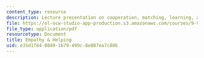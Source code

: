 ```yaml
---
content_type: resource
description: Lecture presentation on cooperation, matching, learning, and empathy.
file: https://ol-ocw-studio-app-production.s3.amazonaws.com/courses/9-916-special-topics-social-animals-fall-2009/e35d1f8408491b79499c8e087ea7c806_MIT9_916F09_lec04.pdf
file_type: application/pdf
resourcetype: Document
title: Empathy & Helping
uid: e35d1f84-0849-1b79-499c-8e087ea7c806
---
```

